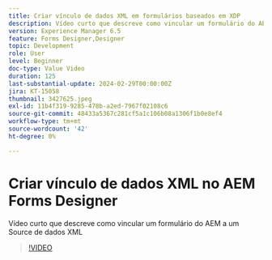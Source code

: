 ```yaml
---
title: Criar vínculo de dados XML em formulários baseados em XDP
description: Vídeo curto que descreve como vincular um formulário do AEM a um Source de dados XML
version: Experience Manager 6.5
feature: Forms Designer,Designer
topic: Development
role: User
level: Beginner
doc-type: Value Video
duration: 125
last-substantial-update: 2024-02-29T00:00:00Z
jira: KT-15058
thumbnail: 3427625.jpeg
exl-id: 11b4f319-9285-478b-a2ed-7967f02108c6
source-git-commit: 48433a5367c281cf5a1c106b08a1306f1b0e8ef4
workflow-type: tm+mt
source-wordcount: '42'
ht-degree: 0%

---
```


# Criar vínculo de dados XML no AEM Forms Designer

Vídeo curto que descreve como vincular um formulário do AEM a um Source de dados XML

>[!VIDEO](https://video.tv.adobe.com/v/3439831/?learn=on&captions=por_br)
